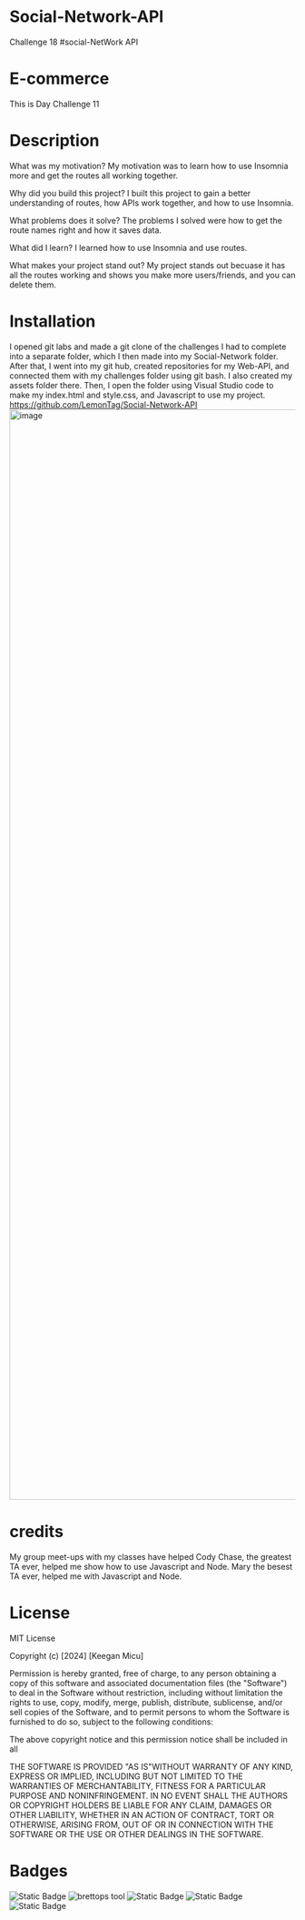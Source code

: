 # Social-Network-API
Challenge 18
#social-NetWork API

# E-commerce
This is Day Challenge 11
# Description
What was my motivation?
My motivation was to learn how to use Insomnia more and get the routes all working together.

Why did you build this project?
I built this project to gain a better understanding of routes, how APIs work together, and how to use Insomnia.

What problems does it solve?
The problems I solved were how to get the route names right and how it saves data.

What did I learn?
I learned how to use Insomnia and use routes.

What makes your project stand out?
My project stands out becuase it has all the routes working and shows you make more users/friends, and you can delete them.

# Installation
I opened git labs and made a git clone of the challenges I had to complete into a separate folder, which I then made into my Social-Network folder. 
After that, I went into my git hub, created repositories for my Web-API, and connected them with my challenges folder using git bash. I also created my assets folder there.
Then, I open the folder using Visual Studio code to make my index.html and style.css, and Javascript to use my project.
https://github.com/LemonTag/Social-Network-API
<img width="1918" alt="image" src="https://github.com/LemonTag/Social-Network-API/assets/50891761/8db5cfba-fdb2-4523-aa19-75f67adc8331">




# credits
My group meet-ups with my classes have helped 
Cody Chase, the greatest TA ever, helped me show how to use Javascript and Node.
Mary the besest TA ever, helped me with Javascript and Node.




# License 
MIT License

Copyright (c) [2024] [Keegan Micu]

Permission is hereby granted, free of charge, to any person obtaining a copy
of this software and associated documentation files (the "Software") to deal
in the Software without restriction, including without limitation the rights
to use, copy, modify, merge, publish, distribute, sublicense, and/or sell
copies of the Software, and to permit persons to whom the Software is
furnished to do so, subject to the following conditions:

The above copyright notice and this permission notice shall be included in all

THE SOFTWARE IS PROVIDED "AS IS"WITHOUT WARRANTY OF ANY KIND, EXPRESS OR
IMPLIED, INCLUDING BUT NOT LIMITED TO THE WARRANTIES OF MERCHANTABILITY,
FITNESS FOR A PARTICULAR PURPOSE AND NONINFRINGEMENT. IN NO EVENT SHALL THE
AUTHORS OR COPYRIGHT HOLDERS BE LIABLE FOR ANY CLAIM, DAMAGES OR OTHER
LIABILITY, WHETHER IN AN ACTION OF CONTRACT, TORT OR OTHERWISE, ARISING FROM,
OUT OF OR IN CONNECTION WITH THE SOFTWARE OR THE USE OR OTHER DEALINGS IN THE
SOFTWARE.

# Badges
![Static Badge](https://img.shields.io/badge/vscoding-lightblue) ![brettops tool](https://img.shields.io/badge/brettops-tool-209cdf?labelColor=162d50) ![Static Badge](https://img.shields.io/badge/javascript-yellow) ![Static Badge](https://img.shields.io/badge/style.css-lightblue) ![Static Badge](https://img.shields.io/badge/index.html-orange)

